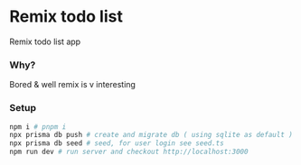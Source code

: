 # Remix todo list

Remix todo list app

### Why?

Bored & well remix is v interesting

### Setup

``` bash
npm i # pnpm i
npx prisma db push # create and migrate db ( using sqlite as default )
npx prisma db seed # seed, for user login see seed.ts
npm run dev # run server and checkout http://localhost:3000
```



